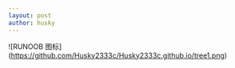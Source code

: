 ```yaml
---
layout: post
author: husky
---
```

![RUNOOB 图标] (https://github.com/Husky2333c/Husky2333c.github.io/tree1.png)